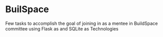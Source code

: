 # BuilSpace
Few tasks to accomplish the goal of joining in as a mentee in BuildSpace committee using Flask as and SQLite as Technologies 

